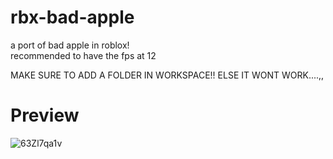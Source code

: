 # rbx-bad-apple
a port of bad apple in roblox!  
recommended to have the fps at 12

MAKE SURE TO ADD A FOLDER IN WORKSPACE!! ELSE IT WONT WORK....,,

# Preview
![63Zl7qa1v](https://github.com/fq0e/rbx-bad-apple/assets/90973963/af491cf0-2d66-4710-84c6-0383ed3cdf02)
